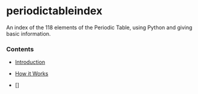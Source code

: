 # periodictableindex

An index of the 118 elements of the Periodic Table, using Python and giving basic information.


### Contents

- [Introduction](#introduction)

- [How it Works](#how-it-works)

- []
